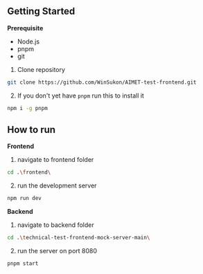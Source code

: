 ## Getting Started

**Prerequisite**

- Node.js
- pnpm
- git

1. Clone repository

```bash
git clone https://github.com/WinSukon/AIMET-test-frontend.git
```

2. If you don't yet have `pnpm` run this to install it

```bash
npm i -g pnpm
```

## How to run
**Frontend**
1. navigate to frontend folder
   
```bash
cd .\frontend\
```
2. run the development server

```bash
npm run dev
```

**Backend**
1. navigate to backend folder
   
```bash
cd .\technical-test-frontend-mock-server-main\
```
2. run the server on port 8080

```bash
pnpm start
```

